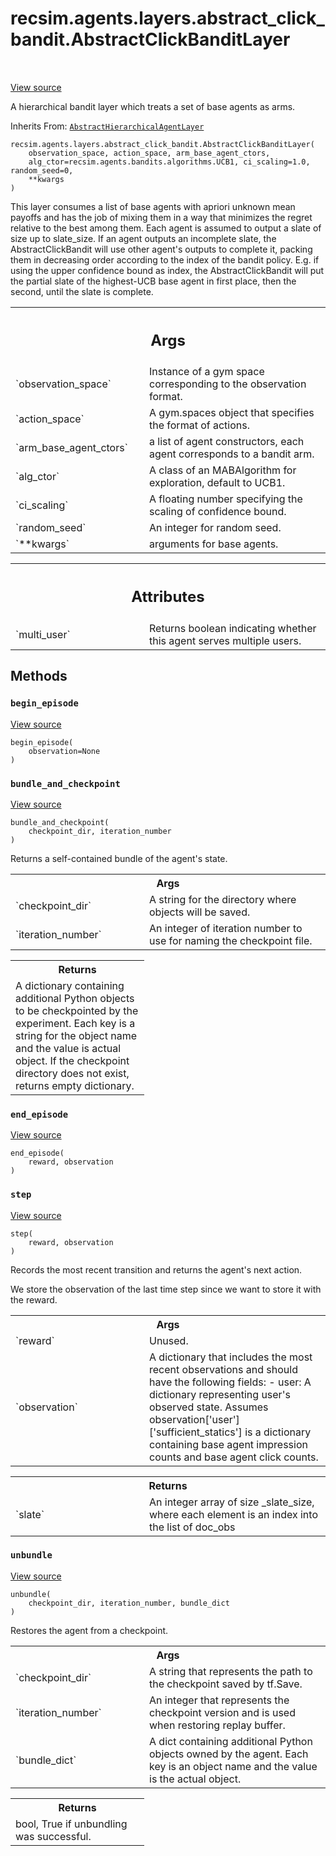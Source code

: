 <div itemscope itemtype="http://developers.google.com/ReferenceObject">
<meta itemprop="name" content="recsim.agents.layers.abstract_click_bandit.AbstractClickBanditLayer" />
<meta itemprop="path" content="Stable" />
<meta itemprop="property" content="__init__"/>
<meta itemprop="property" content="begin_episode"/>
<meta itemprop="property" content="bundle_and_checkpoint"/>
<meta itemprop="property" content="end_episode"/>
<meta itemprop="property" content="step"/>
<meta itemprop="property" content="unbundle"/>
</div>

# recsim.agents.layers.abstract_click_bandit.AbstractClickBanditLayer

<!-- Insert buttons and diff -->

<table class="tfo-notebook-buttons tfo-api" align="left">

</table>

<a target="_blank" href="https://github.com/google-research/recsim/tree/master/recsim/agents/layers/abstract_click_bandit.py">View source</a>



A hierarchical bandit layer which treats a set of base agents as arms.

Inherits From: [`AbstractHierarchicalAgentLayer`](../../../../recsim/agent/AbstractHierarchicalAgentLayer.md)

<pre class="devsite-click-to-copy prettyprint lang-py tfo-signature-link">
<code>recsim.agents.layers.abstract_click_bandit.AbstractClickBanditLayer(
    observation_space, action_space, arm_base_agent_ctors,
    alg_ctor=recsim.agents.bandits.algorithms.UCB1, ci_scaling=1.0, random_seed=0,
    **kwargs
)
</code></pre>

<!-- Placeholder for "Used in" -->

This layer consumes a list of base agents with apriori unknown mean payoffs
and has the job of mixing them in a way that minimizes the regret relative to
the best among them. Each agent is assumed to output a slate of size up to
slate_size. If an agent outputs an incomplete slate, the AbstractClickBandit
will use other agent's outputs to complete it, packing them in decreasing
order according to the index of the bandit policy. E.g. if using the upper
confidence bound as index, the AbstractClickBandit will put the partial slate
of the highest-UCB base agent in first place, then the second, until the slate
is complete.

<!-- Tabular view -->

 <table class="responsive fixed orange">
<colgroup><col width="214px"><col></colgroup>
<tr><th colspan="2"><h2 class="add-link">Args</h2></th></tr>

<tr>
<td>
`observation_space`
</td>
<td>
Instance of a gym space corresponding to the
observation format.
</td>
</tr><tr>
<td>
`action_space`
</td>
<td>
A gym.spaces object that specifies the format of actions.
</td>
</tr><tr>
<td>
`arm_base_agent_ctors`
</td>
<td>
a list of agent constructors, each agent corresponds
to a bandit arm.
</td>
</tr><tr>
<td>
`alg_ctor`
</td>
<td>
A class of an MABAlgorithm for exploration, default to UCB1.
</td>
</tr><tr>
<td>
`ci_scaling`
</td>
<td>
A floating number specifying the scaling of confidence bound.
</td>
</tr><tr>
<td>
`random_seed`
</td>
<td>
An integer for random seed.
</td>
</tr><tr>
<td>
`**kwargs`
</td>
<td>
arguments for base agents.
</td>
</tr>
</table>

<!-- Tabular view -->

 <table class="responsive fixed orange">
<colgroup><col width="214px"><col></colgroup>
<tr><th colspan="2"><h2 class="add-link">Attributes</h2></th></tr>

<tr>
<td>
`multi_user`
</td>
<td>
Returns boolean indicating whether this agent serves multiple users.
</td>
</tr>
</table>

## Methods

<h3 id="begin_episode"><code>begin_episode</code></h3>

<a target="_blank" href="https://github.com/google-research/recsim/tree/master/recsim/agent.py">View source</a>

<pre class="devsite-click-to-copy prettyprint lang-py tfo-signature-link">
<code>begin_episode(
    observation=None
)
</code></pre>

<h3 id="bundle_and_checkpoint"><code>bundle_and_checkpoint</code></h3>

<a target="_blank" href="https://github.com/google-research/recsim/tree/master/recsim/agent.py">View source</a>

<pre class="devsite-click-to-copy prettyprint lang-py tfo-signature-link">
<code>bundle_and_checkpoint(
    checkpoint_dir, iteration_number
)
</code></pre>

Returns a self-contained bundle of the agent's state.

<!-- Tabular view -->

 <table class="responsive fixed orange">
<colgroup><col width="214px"><col></colgroup>
<tr><th colspan="2">Args</th></tr>

<tr>
<td>
`checkpoint_dir`
</td>
<td>
A string for the directory where objects will be saved.
</td>
</tr><tr>
<td>
`iteration_number`
</td>
<td>
An integer of iteration number to use for naming the
checkpoint file.
</td>
</tr>
</table>

<!-- Tabular view -->

 <table class="responsive fixed orange">
<colgroup><col width="214px"><col></colgroup>
<tr><th colspan="2">Returns</th></tr>
<tr class="alt">
<td colspan="2">
A dictionary containing additional Python objects to be checkpointed by
the experiment. Each key is a string for the object name and the value
is actual object. If the checkpoint directory does not exist, returns
empty dictionary.
</td>
</tr>

</table>

<h3 id="end_episode"><code>end_episode</code></h3>

<a target="_blank" href="https://github.com/google-research/recsim/tree/master/recsim/agent.py">View source</a>

<pre class="devsite-click-to-copy prettyprint lang-py tfo-signature-link">
<code>end_episode(
    reward, observation
)
</code></pre>

<h3 id="step"><code>step</code></h3>

<a target="_blank" href="https://github.com/google-research/recsim/tree/master/recsim/agents/layers/abstract_click_bandit.py">View source</a>

<pre class="devsite-click-to-copy prettyprint lang-py tfo-signature-link">
<code>step(
    reward, observation
)
</code></pre>

Records the most recent transition and returns the agent's next action.

We store the observation of the last time step since we want to store it
with the reward.

<!-- Tabular view -->

 <table class="responsive fixed orange">
<colgroup><col width="214px"><col></colgroup>
<tr><th colspan="2">Args</th></tr>

<tr>
<td>
`reward`
</td>
<td>
Unused.
</td>
</tr><tr>
<td>
`observation`
</td>
<td>
A dictionary that includes the most recent observations and
should have the following fields:
- user: A dictionary representing user's observed state. Assumes
observation['user']['sufficient_statics'] is a dictionary containing
base agent impression counts and base agent click counts.
</td>
</tr>
</table>

<!-- Tabular view -->

 <table class="responsive fixed orange">
<colgroup><col width="214px"><col></colgroup>
<tr><th colspan="2">Returns</th></tr>

<tr>
<td>
`slate`
</td>
<td>
An integer array of size _slate_size, where each element is an
index into the list of doc_obs
</td>
</tr>
</table>

<h3 id="unbundle"><code>unbundle</code></h3>

<a target="_blank" href="https://github.com/google-research/recsim/tree/master/recsim/agent.py">View source</a>

<pre class="devsite-click-to-copy prettyprint lang-py tfo-signature-link">
<code>unbundle(
    checkpoint_dir, iteration_number, bundle_dict
)
</code></pre>

Restores the agent from a checkpoint.

<!-- Tabular view -->

 <table class="responsive fixed orange">
<colgroup><col width="214px"><col></colgroup>
<tr><th colspan="2">Args</th></tr>

<tr>
<td>
`checkpoint_dir`
</td>
<td>
A string that represents the path to the checkpoint saved
by tf.Save.
</td>
</tr><tr>
<td>
`iteration_number`
</td>
<td>
An integer that represents the checkpoint version and is
used when restoring replay buffer.
</td>
</tr><tr>
<td>
`bundle_dict`
</td>
<td>
A dict containing additional Python objects owned by the
agent. Each key is an object name and the value is the actual object.
</td>
</tr>
</table>

<!-- Tabular view -->

 <table class="responsive fixed orange">
<colgroup><col width="214px"><col></colgroup>
<tr><th colspan="2">Returns</th></tr>
<tr class="alt">
<td colspan="2">
bool, True if unbundling was successful.
</td>
</tr>

</table>
